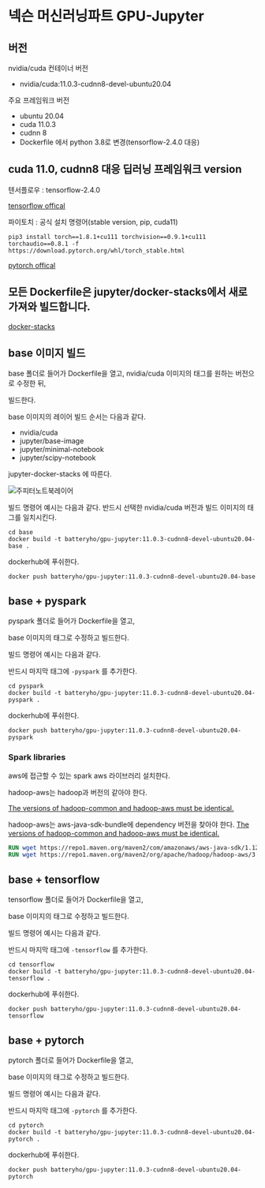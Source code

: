 # 넥슨 머신러닝파트 GPU-Jupyter

## 버전
nvidia/cuda 컨테이너 버전

- nvidia/cuda:11.0.3-cudnn8-devel-ubuntu20.04

주요 프레임워크 버전

- ubuntu 20.04
- cuda 11.0.3
- cudnn 8
- Dockerfile 에서 python 3.8로 변경(tensorflow-2.4.0 대응)


## cuda 11.0, cudnn8 대응 딥러닝 프레임워크 version
텐서플로우 : tensorflow-2.4.0

[<u>tensorflow offical</u>](https://www.tensorflow.org/install/source#gpu)

파이토치 : 공식 설치 명령어(stable version, pip, cuda11)
```
pip3 install torch==1.8.1+cu111 torchvision==0.9.1+cu111 torchaudio==0.8.1 -f https://download.pytorch.org/whl/torch_stable.html
```

[<u>pytorch offical</u>](https://pytorch.org/get-started/locally/)

## 모든 Dockerfile은 jupyter/docker-stacks에서 새로 가져와 빌드합니다.

[<u>docker-stacks</u>](https://github.com/jupyter/docker-stacks)

## base 이미지 빌드

base 폴더로 들어가 Dockerfile을 열고, nvidia/cuda 이미지의 태그를 원하는 버전으로 수정한 뒤, 

빌드한다.

base 이미지의 레이어 빌드 순서는 다음과 같다.

- nvidia/cuda
- jupyter/base-image
- jupyter/minimal-notebook
- jupyter/scipy-notebook

jupyter-docker-stacks 에 따른다.

![주피터노트북레이어](https://jupyter-docker-stacks.readthedocs.io/en/latest/_images/inherit.svg)

빌드 명령어 예시는 다음과 같다. 반드시 선택한 nvidia/cuda 버전과 빌드 이미지의 태그를 일치시킨다.

``` shell
cd base
docker build -t batteryho/gpu-jupyter:11.0.3-cudnn8-devel-ubuntu20.04-base .
```

dockerhub에 푸쉬한다.

``` shell
docker push batteryho/gpu-jupyter:11.0.3-cudnn8-devel-ubuntu20.04-base
```

## base + pyspark

pyspark 폴더로 들어가 Dockerfile을 열고,

base 이미지의 태그로 수정하고 빌드한다.

빌드 명령어 예시는 다음과 같다. 

반드시 마지막 태그에 `-pyspark` 를 추가한다.

``` shell
cd pyspark
docker build -t batteryho/gpu-jupyter:11.0.3-cudnn8-devel-ubuntu20.04-pyspark .
```
dockerhub에 푸쉬한다.

``` shell
docker push batteryho/gpu-jupyter:11.0.3-cudnn8-devel-ubuntu20.04-pyspark
```

### Spark libraries

aws에 접근할 수 있는 spark aws 라이브러리 설치한다.

hadoop-aws는 hadoop과 버전의 같아야 한다.

[The versions of hadoop-common and hadoop-aws must be identical.](https://hadoop.apache.org/docs/stable/hadoop-aws/tools/hadoop-aws/index.html#:~:text=The%20versions%20of%20hadoop-common%20and%20hadoop-aws%20must%20be,dependencies%20unique%20to%20it%2C%20the%20AWS%20SDK%20JAR.)

hadoop-aws는 aws-java-sdk-bundle에 dependency 버전을 찾아야 한다.
[The versions of hadoop-common and hadoop-aws must be identical.](https://mvnrepository.com/artifact/org.apache.hadoop/hadoop-aws/3.2.0)

``` Dockerfile
RUN wget https://repo1.maven.org/maven2/com/amazonaws/aws-java-sdk/1.12.1/aws-java-sdk-1.12.1.jar -P $SPARK_HOME/jars/
RUN wget https://repo1.maven.org/maven2/org/apache/hadoop/hadoop-aws/3.2.0/hadoop-aws-3.2.0.jar -P $SPARK_HOME/jars/
```

## base + tensorflow

tensorflow 폴더로 들어가 Dockerfile을 열고,

base 이미지의 태그로 수정하고 빌드한다.

빌드 명령어 예시는 다음과 같다. 

반드시 마지막 태그에 `-tensorflow` 를 추가한다.

``` shell
cd tensorflow
docker build -t batteryho/gpu-jupyter:11.0.3-cudnn8-devel-ubuntu20.04-tensorflow .
```
dockerhub에 푸쉬한다.

``` shell
docker push batteryho/gpu-jupyter:11.0.3-cudnn8-devel-ubuntu20.04-tensorflow
```

## base + pytorch

pytorch 폴더로 들어가 Dockerfile을 열고,

base 이미지의 태그로 수정하고 빌드한다.

빌드 명령어 예시는 다음과 같다. 

반드시 마지막 태그에 `-pytorch` 를 추가한다.

``` shell
cd pytorch
docker build -t batteryho/gpu-jupyter:11.0.3-cudnn8-devel-ubuntu20.04-pytorch .
```
dockerhub에 푸쉬한다.

``` shell
docker push batteryho/gpu-jupyter:11.0.3-cudnn8-devel-ubuntu20.04-pytorch
```